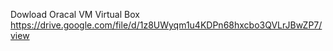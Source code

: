 Dowload Oracal VM Virtual Box 
https://drive.google.com/file/d/1z8UWyqm1u4KDPn68hxcbo3QVLrJBwZP7/view
